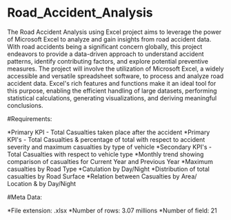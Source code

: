 # Road_Accident_Analysis

The Road Accident Analysis using Excel project aims to leverage the power of Microsoft Excel to analyze and gain insights from road accident data. With road accidents being a significant concern globally, this project endeavors to provide a data-driven approach to understand accident patterns, identify contributing factors, and explore potential preventive measures.
The project will involve the utilization of Microsoft Excel, a widely accessible and versatile spreadsheet software, to process and analyze road accident data. Excel's rich features and functions make it an ideal tool for this purpose, enabling the efficient handling of large datasets, performing statistical calculations, generating visualizations, and deriving meaningful conclusions.

#Requirements:

*Primary KPI - Total Casualties taken place after the accident
*Primary KPI's - Total Casualties & percentage of total with respect to accident severity and maximum casualties by type of vehicle
*Secondary KPI's - Total Casualties with respect to vehicle type
*Monthly trend showing comparison of casualties for Current Year and Previous Year
*Maximum casualties by Road Type
*Catulation by Day/Night
*Distribution of total casualties by Road Surface
*Relation between Casualties by Area/ Location & by Day/Night

#Meta Data:

*File extension: .xlsx
*Number of rows: 3.07 millions
*Number of field: 21
